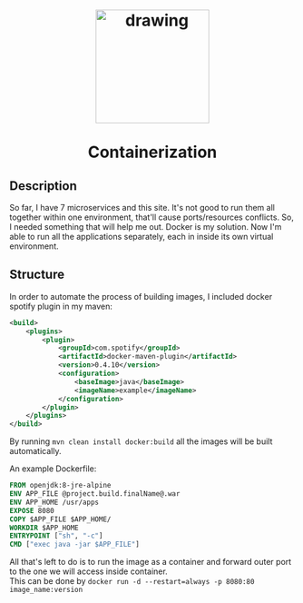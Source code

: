 <h1 align="center">
<img src="https://www.docker.com/sites/default/files/d8/2019-07/horizontal-logo-monochromatic-white.png" alt="drawing" width="200">
<br><br>Containerization
</h1>

## Description

<p>So far, I have 7 microservices and this site. 
It's not good to run them all together within one environment, that'll cause ports/resources conflicts.
So, I needed something that will help me out. Docker is my solution. Now I'm able to run all the applications separately,
each in inside its own virtual environment.</p>

<!-- https://shields.io/ -->

## Structure

In order to automate the process of building images, I included docker spotify plugin in my maven:

```xml
<build>
    <plugins>
        <plugin>
            <groupId>com.spotify</groupId>
            <artifactId>docker-maven-plugin</artifactId>
            <version>0.4.10</version>
            <configuration>
                <baseImage>java</baseImage>
                <imageName>example</imageName>
            </configuration>
        </plugin>
    </plugins>
</build> 
```

By running `mvn clean install docker:build` all the images will be built automatically.

An example Dockerfile:

```dockerfile
FROM openjdk:8-jre-alpine
ENV APP_FILE @project.build.finalName@.war
ENV APP_HOME /usr/apps
EXPOSE 8080
COPY $APP_FILE $APP_HOME/
WORKDIR $APP_HOME
ENTRYPOINT ["sh", "-c"]
CMD ["exec java -jar $APP_FILE"]
```

All that's left to do is to run the image as a container and forward outer port to the one we will access inside container.<br>
This can be done by `docker run -d --restart=always -p 8080:80 image_name:version`
